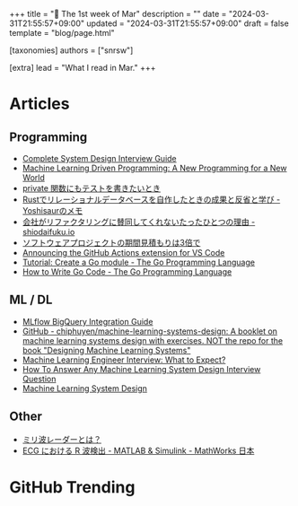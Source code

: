 +++
title = "📆 The 1st week of Mar"
description = ""
date = "2024-03-31T21:55:57+09:00"
updated = "2024-03-31T21:55:57+09:00"
draft = false
template = "blog/page.html"

[taxonomies]
authors = ["snrsw"]

[extra]
lead = "What I read in Mar."
+++

# Articles

## Programming

- [Complete System Design Interview Guide](https://www.tryexponent.com/blog/system-design-interview-guide)
- [Machine Learning Driven Programming: A New Programming for a New World](https://highscalability.com/machine-learning-driven-programming-a-new-programming-for-a/)
- [private 関数にもテストを書きたいとき](https://blog.ojisan.io/oreha-private-func-nimo-test-kaku/)
- [Rustでリレーショナルデータベースを自作したときの成果と反省と学び - Yoshisaurのメモ](https://yoshisaur.hatenablog.jp/entry/2024/03/03/162352)
- [会社がリファクタリングに賛同してくれないたったひとつの理由 - shiodaifuku.io](https://shiodaifuku.io/idea/refactoring-skill/)
- [ソフトウェアプロジェクトの期間見積もりは3倍で](https://komi.theletter.jp/posts/57247c20-da92-11ee-8baa-99b355045189)
- [Announcing the GitHub Actions extension for VS Code](https://github.blog/2023-03-28-announcing-the-github-actions-extension-for-vs-code/)
- [Tutorial: Create a Go module - The Go Programming Language](https://go.dev/doc/tutorial/create-module)
- [How to Write Go Code - The Go Programming Language](https://go.dev/doc/code)

## ML / DL

- [MLflow BigQuery Integration Guide](https://www.restack.io/docs/mlflow-knowledge-mlflow-bigquery-integration)
- [GitHub - chiphuyen/machine-learning-systems-design: A booklet on machine learning systems design with exercises. NOT the repo for the book "Designing Machine Learning Systems"](https://github.com/chiphuyen/machine-learning-systems-design)
- [Machine Learning Engineer Interview: What to Expect?](https://neptune.ai/blog/machine-learning-engineer-interview)
- [How To Answer Any Machine Learning System Design Interview Question](https://towardsdatascience.com/how-to-answer-any-machine-learning-system-design-interview-question-a98656bb7ff0)
- [Machine Learning System Design](https://github.com/alirezadir/Machine-Learning-Interviews/blob/main/src/MLSD/ml-system-design.md)

## Other

- [ミリ波レーダーとは？](https://www.s-takaya.co.jp/product/radar/mmwave-radar/)
- [ECG における R 波検出 - MATLAB & Simulink - MathWorks 日本](https://jp.mathworks.com/help/wavelet/ug/r-wave-detection-in-the-ecg.html)

# GitHub Trending
